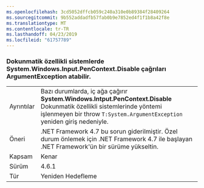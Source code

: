 ```yaml
---
ms.openlocfilehash: 3cd5052dffcb059c240a310e0b89384f28409264
ms.sourcegitcommit: 9b552addadfb57fab0b9e7852ed4f1f1b8a42f8e
ms.translationtype: MT
ms.contentlocale: tr-TR
ms.lasthandoff: 04/23/2019
ms.locfileid: "61757789"
---
```

### <a name="calls-to-systemwindowsinputpencontextdisable-on-touch-enabled-systems-may-throw-an-argumentexception"></a>Dokunmatik özellikli sistemlerde System.Windows.Input.PenContext.Disable çağrıları ArgumentException atabilir.

|   |   |
|---|---|
|Ayrıntılar|Bazı durumlarda, iç ağa çağırır <strong>System.Windows.Intput.PenContext.Disable</strong> Dokunmatik özellikli sistemlerinde yöntemi işlenmeyen bir throw <code>T:System.ArgumentException</code> yeniden giriş nedeniyle.|
|Öneri|.NET Framework 4.7 bu sorun giderilmiştir. Özel durum önlemek için .NET Framework 4.7 ile başlayan .NET Framework'ün bir sürüme yükseltin.|
|Kapsam|Kenar|
|Sürüm|4.6.1|
|Tür|Yeniden Hedefleme|
